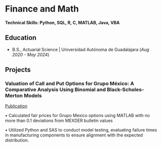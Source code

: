 # Finance and Math

#### Technical Skills: Python, SQL, R, C, MATLAB, Java, VBA

## Education 			        		
- B.S., Actuarial Science | Universidad Autónoma de Guadalajara (_Aug 2020 - May 2024_)
	 

## Projects
### Valuation of Call and Put Options for Grupo México: A Comparative Analysis Using Binomial and Black-Scholes-Merton Models
[Publication](https://doi.org/10.6084/m9.figshare.25201037.v1)

• Calculated fair prices for Grupo Mexico options using MATLAB with no more than 0.1 deviations from MEXDER
bulletin values


• Utilized Python and SAS to conduct model testing, evaluating failure times in manufacturing components to
ensure alignment with the expected distribution.


